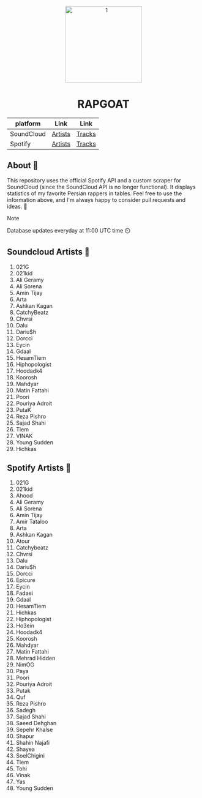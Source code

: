 <p align="center">
<img src="https://github.com/ImanMontajabi/RAPGOAT/assets/52942515/38f45c64-dc02-4198-a687-3a4eef004387" alt="1" width="200">
<p>


<h1 align="center">RAPGOAT</h1>

<div align="center">
    
| platform | Link | Link |
| -------- | -------| ------ |
| SoundCloud | [Artists](https://imanmontajabi.github.io/RAPGOAT/PAGES/soundcloud_artists.html) | [Tracks](https://imanmontajabi.github.io/RAPGOAT/PAGES/soundcloud_tracks.html) |
| Spotify | [Artists](https://imanmontajabi.github.io/RAPGOAT/PAGES/spotify_artists.html) | [Tracks](https://imanmontajabi.github.io/RAPGOAT/PAGES/spotify_tracks.html) |

</div>


## About 🌲

This repository uses the official Spotify API and a custom scraper for SoundCloud (since the SoundCloud API is no longer functional). It displays statistics of my favorite Persian rappers in tables.
Feel free to use the information above, and I'm always happy to consider pull requests and ideas. 🤺

> [!NOTE]
> Database updates everyday at 11:00 UTC time ⏲️


## Soundcloud Artists 🌴

1. 021G
2. 021kid
3. Ali Geramy
4. Ali Sorena
5. Amin Tijay
6. Arta
7. Ashkan Kagan
8. CatchyBeatz
9. Chvrsi
10. Dalu
11. Dariu$h
12. Dorcci
13. Eycin
14. Gdaal
15. HesamTiem
16. Hiphopologist
17. Hoodadk4
18. Koorosh
19. Mahdyar
20. Matin Fattahi
21. Poori
22. Pouriya Adroit
23. PutaK
24. Reza Pishro
25. Sajad Shahi
26. Tiem
27. VINAK
28. Young Sudden
29. Hichkas


## Spotify Artists 🌳

1. 021G
2. 021kid
3. Ahood
4. Ali Geramy
5. Ali Sorena
6. Amin Tijay
7. Amir Tataloo
8. Arta
9. Ashkan Kagan
10. Atour
11. Catchybeatz
12. Chvrsi
13. Dalu
14. Dariu$h
15. Dorcci
16. Epicure
17. Eycin
18. Fadaei
19. Gdaal
20. HesamTiem
21. Hichkas
22. Hiphopologist
23. Ho3ein
24. Hoodadk4
25. Koorosh
26. Mahdyar
27. Matin Fattahi
28. Mehrad Hidden
29. NimOG
30. Paya
31. Poori
32. Pouriya Adroit
33. Putak
34. Quf
35. Reza Pishro
36. Sadegh
37. Sajad Shahi
38. Saeed Dehghan
39. Sepehr Khalse
40. Shapur
41. Shahin Najafi
42. Shayea
43. SoelChigini
44. Tiem
45. Tohi
46. Vinak
47. Yas
48. Young Sudden


